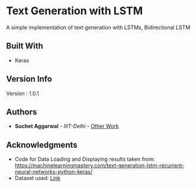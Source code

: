 # Text Generation with LSTM

A simple implementation of text generation with LSTMs, Bidirectional LSTM

## Built With

* Keras

## Version Info

Version : 1.0.1

## Authors

* **Suchet Aggarwal** - *IIIT-Delhi* - [Other Work](https://github.com/Suchet-Agg)


## Acknowledgments

* Code for Data Loading and Displaying results taken from: https://machinelearningmastery.com/text-generation-lstm-recurrent-neural-networks-python-keras/
* Dataset used: [Link](https://fangj.github.io/friends/)
